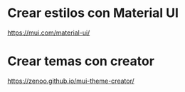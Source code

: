 # Crear estilos con Material UI
https://mui.com/material-ui/

# Crear temas con creator
https://zenoo.github.io/mui-theme-creator/

